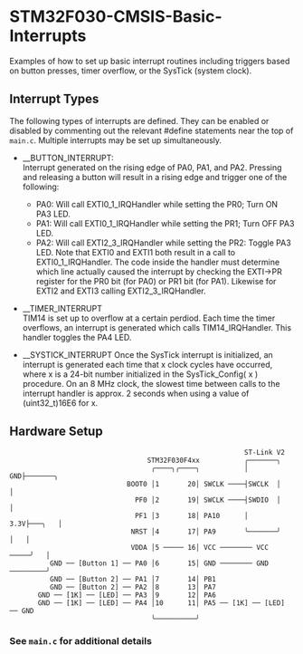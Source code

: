 # STM32F030-CMSIS-Basic-Interrupts
Examples of how to set up basic interrupt routines including triggers based on button presses,
timer overflow, or the SysTick (system clock).

## Interrupt Types
The following types of interrupts are defined. They can be enabled or disabled by commenting
out the relevant #define statements near the top of ```main.c```. Multiple interrupts may be set up simultaneously.

* __BUTTON_INTERRUPT:<br>
  Interrupt generated on the rising edge of PA0, PA1, and PA2. Pressing and releasing a
  button will result in a rising edge and trigger one of the following:
    - PA0: Will call EXTI0_1_IRQHandler while setting the PR0; Turn ON PA3 LED.
    - PA1: Will call EXTI0_1_IRQHandler while setting the PR1; Turn OFF PA3 LED.
    - PA2: Will call EXTI2_3_IRQHandler while setting the PR2: Toggle PA3 LED.
  Note that EXTI0 and EXTI1 both result in a call to EXTI0_1_IRQHandler. The code inside
  the handler must determine which line actually caused the interrupt by checking the
  EXTI->PR register for the PR0 bit (for PA0) or PR1 bit (for PA1). Likewise for EXTI2
  and EXTI3 calling EXTI2_3_IRQHandler.

* __TIMER_INTERRUPT<br>
  TIM14 is set up to overflow at a certain perdiod. Each time the timer overflows, an
  interrupt is generated which calls TIM14_IRQHandler. This handler toggles the PA4 LED.

* __SYSTICK_INTERRUPT
  Once the SysTick interrupt is initialized, an interrupt is generated each time that x
  clock cycles have occurred, where x is a 24-bit number initialized in the
  SysTick_Config( x ) procedure. On an 8 MHz clock, the slowest time between calls to the
  interrupt handler is approx. 2 seconds when using a value of (uint32_t)16E6 for x.

## Hardware Setup
```
                                                          ST-Link V2 
                                  STM32F030F4xx           ╭───────╮     
                                   ╭────╮╭────╮           │    GND├───────╮
                             BOOT0 │1       20│ SWCLK ────┤SWCLK  │       │
                               PF0 │2       19│ SWCLK ────┤SWDIO  │       │
                               PF1 │3       18│ PA10      │   3.3V├───╮   │
                              NRST │4       17│ PA9       ╰───────╯   │   │
                              VDDA │5 ───── 16│ VCC ──────── VCC ─────╯   │
          GND ── [Button 1] ── PA0 │6       15│ GND ──────── GND ─────────╯
          GND ── [Button 2] ── PA1 │7       14│ PB1
          GND ── [Button 2] ── PA2 │8       13│ PA7
       GND ── [1K] ── [LED] ── PA3 │9       12│ PA6
       GND ── [1K] ── [LED] ── PA4 │10      11│ PA5 ── [1K] ── [LED] ── GND 
                                   ╰──────────╯
```

### See ```main.c``` for additional details
